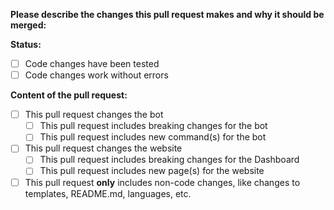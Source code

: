 **Please describe the changes this pull request makes and why it should be merged:**

**Status:**

- [ ] Code changes have been tested
- [ ] Code changes work without errors

**Content of the pull request:**  

- [ ] This pull request changes the bot
  - [ ] This pull request includes breaking changes for the bot
  - [ ] This pull request includes new command(s) for the bot

- [ ] This pull request changes the website
  - [ ] This pull request includes breaking changes for the Dashboard
  - [ ] This pull request includes new page(s) for the website

- [ ] This pull request **only** includes non-code changes, like changes to templates, README.md, languages, etc.
